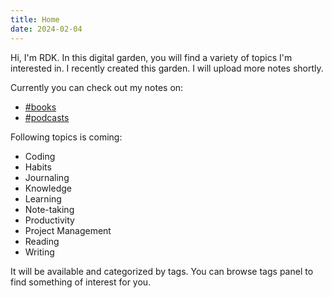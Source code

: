 ```yaml
---
title: Home
date: 2024-02-04
---
```


Hi, I'm RDK. In this digital garden, you will find a variety of topics I'm interested in. I recently created this garden. I will upload more notes shortly.

Currently you can check out my notes on:

* [#books](/tags/books/)
* [#podcasts](/tags/podcasts/)

Following topics is coming:

* Coding
* Habits
* Journaling
* Knowledge
* Learning
* Note-taking
* Productivity
* Project Management
* Reading
* Writing

It will be available and categorized by tags. You can browse tags panel to find something of interest for you.
